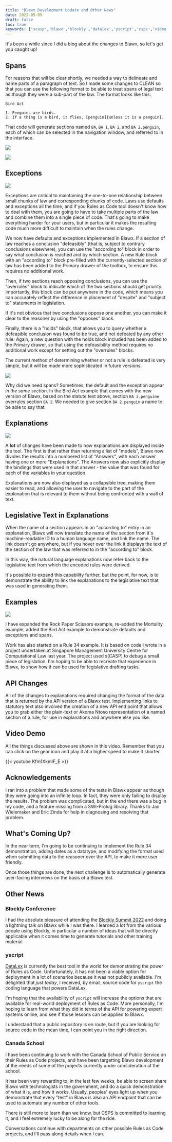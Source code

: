 ```yaml
---
title: "Blawx Development Update and Other News"
date: 2022-05-09
draft: false
toc: true
keywords: ['scasp','blawx','blockly','datalex','yscript','csps','video']
---
```


It's been a while since I did a blog about the changes to Blawx,
so let's get you caught up!

## Spans

For reasons that will be clear shortly, we needed a way to delineate and name
parts of a paragraph of text.  So I made some changes to CLEAN so that you
can use the following format to be able to treat spans of legal text as though
they were a sub-part of the law.  The format looks like this:

```text
Bird Act

1. Penguins are birds.
2. If a thing is a bird, it flies, [penguin]{unless it is a penguin}.
```

That code will generate sections named `BA`, `BA 1`, `BA 2`, and `BA 2.penguin`,
each of which can be selected in the navigation window, and referred to in
the interface.

![](/known_sections.png)

![](/span_selectors.png)

## Exceptions

![](/exceptions_tray.png)

Exceptions are critical to maintaining the one-to-one relationship between small
chunks of law and corresponding chunks of code. Laws use defaults and exceptions
all the time, and if you Rules as Code tool doesn't know how to deal with them,
you are going to have to take multiple parts of the law and combine them into
a single piece of code. That's going to make everything harder for your users,
but in particular it makes the resulting code much more difficult to maintain
when the rules change.

We now have defaults and exceptions implemented in Blawx. If a section of law
reaches a conclusion "defeasibly" (that is, subject to contrary conclusions
elsewhere), you can use the "according to" block in order to say what conclusion
is reached and by which section. A new Rule block with an "according to" block
pre-filled with the currently-selected section of law has been added to the
Primary drawer of the toolbox, to ensure this requires no additional work.

Then, if two sections reach opposing conclusions, you can use the "overrules"
block to indicate which of the two sections should get priority. Importantly,
this block can be put anywhere in the code, which means you can accurately
reflect the difference in placement of "despite" and "subject to" statements
in legislation.

If it's not obvious that two conclusions oppose one another, you can make it
clear to the reasoner by using the "opposes" block.

Finally, there is a "holds" block, that allows you to query whether a defeasible
conclusion was found to be true, and not defeated by any other rule. Again, a new
question with the holds block included has been added to the Primary drawer, so
that using the defeasibility method requires no additional work except for setting
out the "overrules" blocks.

The current method of determining whether or not a rule is defeated is very simple,
but it will be made more sophisticated in future versions.

![](/overrule_penguin.png)

Why did we need spans? Sometimes, the default and the exception appear _in the same section_. 
In the Bird Act
example that comes with the new version of Blawx, based on the statute text above,
section `BA 2.penguine` overrules section `BA 2`. We needed to give section `BA 2.penguin`
a name to be able to say that.

## Explanations

![](/new_explanation.png)

A **lot** of changes have been made to how explanations are displayed inside the tool.
The first is that rather than returning a list of "models", Blawx
now divides the results into a numbered list of "Answers", with each answer having
one or more "Explanations". The Answers now also explicitly display the bindings
that were used in that answer - the value that was found for each of the variables
in your question.

Explanations are now also displayed as a collapsible tree, making them easier to
read, and allowing the user to navigate to the part of the explanation that is
relevant to them without being confronted with a wall of text.

## Legislative Text in Explanations

When the name of a section appears in an "according to" entry in an explanation,
Blawx will now translate the name of the section from it's machine-readable ID
to a human language name, and link the name. The link doesn't go anywhere, but
if you hover over the link it displays the text of the section of the law that
was referred to in the "according to" block.

In this way, the natural language explanations now refer back to the legislative
text from which the encoded rules were derived.

It's possible to expand this capability further, but the point, for now, is to
demonstrate the ability to link the explanations to the legislative text that
was used in generating them.

## Examples

![](/example_list.png)

I have expanded the Rock Paper Scissors example, re-added the Mortality example,
added the Bird Act example to demonstrate defaults and exceptions and spans.

Work has also started on a Rule 34 example. It is based on code I wrote in a project undertaken at
Singapore Management University Centre for Computational Law last year.
The project used s(CASP) to debug a small piece of legislation. I'm hoping to be able
to recreate that experience in Blawx, to show how it can be used for legislative
drafting tasks.

## API Changes

All of the changes to explanations required changing the format of the data that is returned
by the API version of a Blawx test. Implementing links to statutory text also involved the
creation of a new API end point that allows you to grab either the plain-text or Akoma Ntoso
representation of a named section of a rule, for use in explanations and anywhere else you like.

## Video Demo

All the things discussed above are shown in this video. Remember that you can click on the gear
icon and play it at a higher speed to make it shorter.

{{< youtube Kfm1XkmlF_E >}}

## Acknowledgements

I ran into a problem that made some of the
tests in Blawx appear as though they were going into an infinite loop. In fact,
they were only failing to display the results. The problem was complicated, but in
the end there was a bug in my code, and a feature missing from a SWI-Prolog library.
Thanks to Jan Wielemaker and Eric Zinda for help in diagnosing and resolving that
problem.

## What's Coming Up?

In the near term, I'm going to be continuing to implement the Rule 34 demonstration,
adding dates as a datatype, and modifying the format used when submitting data
to the reasoner over the API, to make it more user friendly.

Once those things are done, the next challenge is to automatically generate
user-facing interviews on the basis of a Blawx test.

## Other News

### Blockly Conference

I had the absolute pleasure of attending the [Blockly Summit 2022](https://sites.google.com/view/blockly-user-summit-2022/) and doing a lightning
talk on Blawx while I was there. I learned a lot from the various people using Blockly,
in particular a number of ideas that will be directly applicable when it comes time
to generate tutorials and other training material.

### yscript

[DataLex](http://datalex.org/) is currently 
the best tool in the world for demonstrating the power of Rules as Code. Unfortunately,
it has not been a viable option for deployment in a lot of scenarios because it was not publicly
available. I'm delighted that _just today_, I received, by email, source code for `yscript`
the coding language that powers DataLex.

I'm hoping that the availability of `yscript` will increase the options that are available
for real-world deployment of Rules as Code. More personally, I'm hoping to learn from
what they did in terms of the API for powering expert systems online, and see if those
lessons can be applied to Blawx.

I understand that a public repository is en route, but if you are looking for source code in
the mean time, I can point you in the right direction.


### Canada School

I have been continuing to work with the Canada School of Public Service on their Rules as Code
projects, and have been targetting Blawx development at the needs of some of the projects
currently under consideration at the school.

It has been very rewarding to, in the last few weeks, be able to screen share Blawx with
technologists in the government, and do a quick demonstration of what it is, and how it works.
Usually, peoples' eyes light up when you demonstrate that every "test" in Blawx is also an 
API endpoint that can be used to automate any number of other tools.

There is still more to learn than we know, but CSPS is committed to learning it, and I feel
extremely lucky to be along for the ride.

Conversations continue with departments on other possible Rules as Code projects, and I'll pass
along details when I can.